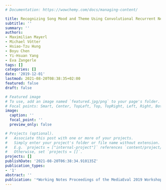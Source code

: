 ```yaml
---
# Documentation: https://wowchemy.com/docs/managing-content/

title: Recognizing Song Mood and Theme Using Convolutional Recurrent Neural Networks
subtitle: ''
summary: ''
authors:
- Maximilian Mayerl
- Michael Vötter
- Hsiao-Tzu Hung
- Boyu Chen
- Yi-Hsuan Yang
- Eva Zangerle
tags: []
categories: []
date: '2019-12-01'
lastmod: 2021-08-20T08:38:35+02:00
featured: false
draft: false

# Featured image
# To use, add an image named `featured.jpg/png` to your page's folder.
# Focal points: Smart, Center, TopLeft, Top, TopRight, Left, Right, BottomLeft, Bottom, BottomRight.
image:
  caption: ''
  focal_point: ''
  preview_only: false

# Projects (optional).
#   Associate this post with one or more of your projects.
#   Simply enter your project's folder or file name without extension.
#   E.g. `projects = ["internal-project"]` references `content/project/deep-learning/index.md`.
#   Otherwise, set `projects = []`.
projects: []
publishDate: '2021-08-20T06:38:34.910135Z'
publication_types:
- '1'
abstract: ''
publication: '*Working Notes Proceedings of the MediaEval 2019 Workshop*'
---
```

